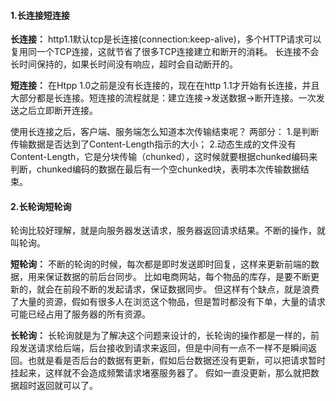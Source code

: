 #### 1.长连接短连接

**长连接：**
http1.1默认tcp是长连接(connection:keep-alive)，多个HTTP请求可以复用同一个TCP连接，这就节省了很多TCP连接建立和断开的消耗。
长连接不会长时间保持的，如果长时间没有响应，超时会自动断开的。

**短连接：**
在Htpp 1.0之前是没有长连接的，现在在http 1.1才开始有长连接，并且大部分都是长连接。短连接的流程就是：建立连接->发送数据->断开连接。一次发送之后立即断开连接。

使用长连接之后，客户端、服务端怎么知道本次传输结束呢？
两部分：
1.是判断传输数据是否达到了Content-Length指示的大小；
2.动态生成的文件没有Content-Length，它是分块传输（chunked），这时候就要根据chunked编码来判断，chunked编码的数据在最后有一个空chunked块，表明本次传输数据结束。

#### 2.长轮询短轮询

轮询比较好理解，就是向服务器发送请求，服务器返回请求结果。不断的操作，就叫轮询。

**短轮询：**
不断的轮询的时候，每次都是即时发送即时回复，这样来更新前端的数据，用来保证数据的前后台同步。
比如电商网站，每个物品的库存，是要不断更新的，就会在前段不断的发起请求，保证数据同步。
但这样有个缺点，就是浪费了大量的资源，假如有很多人在浏览这个物品，但是暂时都没有下单，大量的请求可能已经占用了服务器的所有资源。

**长轮询：**
长轮询就是为了解决这个问题来设计的，长轮询的操作都是一样的，前段发送请求给后端，后台接收到请求来返回，但是中间有一点不一样不是瞬间返回。也就是看是否后台的数据有更新，假如后台数据还没有更新，可以把请求暂时挂起来，这样就不会造成频繁请求堵塞服务器了。
假如一直没更新，那么就把数据超时返回就可以了。
